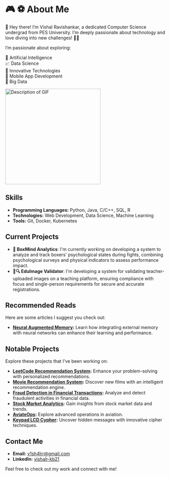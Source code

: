 # 🎮 ⚽ About Me 
👋 Hey there! I’m Vishal Ravishankar, a dedicated Computer Science undergrad from PES University. I’m deeply passionate about technology and love diving into new challenges! 🚀💡

I’m passionate about exploring:

🧠 Artificial Intelligence  
📈 Data Science  
🌟 Innovative Technologies  
📱 Mobile App Development  
💾 Big Data

<img src="https://user-images.githubusercontent.com/74038190/212749447-bfb7e725-6987-49d9-ae85-2015e3e7cc41.gif" alt="Description of GIF" width="300" />

## Skills
- **Programming Languages:** Python, Java, C/C++, SQL, R
- **Technologies:** Web Development, Data Science, Machine Learning
- **Tools:** Git, Docker, Kubernetes

## Current Projects
- **🥊 BoxMind Analytics**: I'm currently working on developing a system to analyze and track boxers' psychological states during fights, combining psychological surveys and physical indicators to assess performance impact.
- **📸🔍 EduImage Validator**: I'm developing a system for validating teacher-uploaded images on a teaching platform, ensuring compliance with focus and single-person requirements for secure and accurate registrations.

## Recommended Reads
Here are some articles I suggest you check out:

- **[Neural Augmented Memory](https://github.com/vishal-git21/LeetRecommendationEngine):** Learn how integrating external memory with neural networks can enhance their learning and performance.


## Notable Projects
Explore these projects that I've been working on:

- **[LeetCode Recommendation System](https://github.com/vishal-git21/LeetRecommendationEngine):** Enhance your problem-solving with personalized recommendations.
- **[Movie Recommendation System](https://github.com/vishal-git21/MovieRecommendationSystem):** Discover new films with an intelligent recommendation engine.
- **[Fraud Detection in Financial Transactions](https://github.com/vishal-git21/FraudDetection):** Analyze and detect fraudulent activities in financial data.
- **[Stock Market Analytics](https://github.com/vishal-git21/StockMarketStategyPrediction):** Gain insights from stock market data and trends.
- **[AviateOps](https://github.com/vishal-git21/AviateOps):** Explore advanced operations in aviation.
- **[Keypad LCD Cypher](https://github.com/vishal-git21/KeypadLCDCipher):** Uncover hidden messages with innovative cipher techniques.

## Contact Me
- **Email:** [v1sh4lrr@gmail.com](mailto:v1sh4lrr@gmail.com)
- **LinkedIn:** [vishalr-kb21](https://www.linkedin.com/in/vishalr-kb21)

Feel free to check out my work and connect with me!
